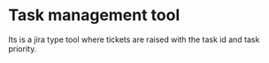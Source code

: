 # Task management tool

Its is a jira type tool where tickets are raised with the task id and task priority.

